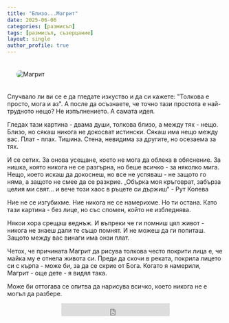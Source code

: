 ```yaml
---
title: "Близо...Магрит"
date: 2025-06-06
categories: [размисъл]
tags: [размисъл, съзерцание]
layout: single
author_profile: true
---
```


<div class="text-center">

  <img src="{{ site.baseurl }}/assets/images/magrit.jpg" style="max-width: 90%; border-radius: 10px; margin: 1.5em;" alt="Магрит">

</div>

<div class="poem">

Случвало ли ви се е да гледате изкуство и да си кажете:
"Толкова е просто, мога и аз".
А после да осъзнаете, че точно тази простота е най-трудното нещо?
Не изпълнението. А самата идея.

Гледах тази картина -
двама души, толкова близо,
а между тях - нещо.
Близо, но сякаш никога не докосват истински.
Сякаш има нещо между вас.
Плат - плах. Тишина.
Стена, невидима за другите, но осезаема за тях.

И се сетих.
За онова усещане, което не мога да облека в обяснение.
За нишка, която никога не се разгърна,
но беше всичко - за няколко мига.
Нещо, което искаш да докоснеш,
но все не успяваш -
не защото го няма,
а защото не смее да се разкрие.
    „Обърка моя кръговрат, забърза целия ми свят...
    и вече този хаос в ръцете си държиш“
    - Рут Колева

Ние не се изгубихме.
Ние никога не се намерихме.
Но ти остана.
Като тази картина - без лице,
но със спомен, който не избледнява.

Някои хора срещаш веднъж.
И въпреки че ги помниш цял живот -
никога не знаеш дали те също помнят.
И не можеш да ги попиташ.
Защото между вас винаги има онзи плат.

Четох, че причината Магрит да рисува толкова често покрити лица е,
че майка му е отнела живота си.
Преди да скочи в реката,
покрила лицето си с кърпа -
може би, за да се скрие от Бога.
Когато я намерили, Магрит - още дете - я видял така.

Може би оттогава се опитва да нарисува всичко,
което никога не е могъл да разбере.
</div>
<div style="text-align: center;">
  <iframe width="50%" height="30"
    src="https://www.youtube.com/embed/rf9Qiz17UJY?si=5FO9Ba_hpjtuSyU4"
    frameborder="0"
    allowfullscreen>
  </iframe>
</div>
<br>